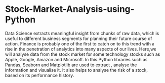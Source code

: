 # Stock-Market-Analysis-using-Python
Data Science extracts meaningful insight from chunks of raw data, which is useful to different business segments for planning their future course of action. 
Finance is probably one of the first to catch on to this trend with a rise in the penetration of analytics into many aspects of our lives.
Here,we will analyse data from the stock market for some technology stocks such as Apple, Google, Amazon and Microsoft.
In this Python libraries such as Pandas, Seaborn and Matplotlib are used to extract , analyse the information and visualise it. It also helps to analyse the risk of a stock, based on its performance history.
